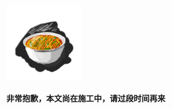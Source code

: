<img src="../images/noodlesIcon.png" height="200" style="object-fit:contain"/>

## 非常抱歉，本文尚在施工中，请过段时间再来
